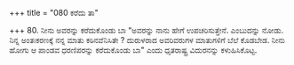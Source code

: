 +++
title = "080 ಕರೆದು ತಾ"

+++
80. ನೀನು ಅವರನ್ನು ಕರೆದುಕೊಂಡು ಬಾ “ಅವರನ್ನು ನಾನು ಹೇಗೆ ಉಪಚರಿಸುತ್ತೇನೆ. ಎಂಬುದನ್ನು ನೋಡು. ನಿನ್ನ ಅಂತಃಕರಣಕ್ಕೆ ನನ್ನ ಮಾತು ಕಠಿನವೆನಿಸಿತೇ ?  ದುರುಳರಾದ ಅವರಿವರುಗಳ ಮಾತುಗಳಿಗೆ ಬೆಲೆ ಕೊಡಬೇಡ.  ನೀನು ಹೋಗು ಆ ಪಾಂಡವ ಧರಣಿಪರನ್ನು ಕರೆದುಕೊಂಡು ಬಾ" ಎಂದು ಧೃತರಾಷ್ಟ್ರ ವಿದುರನನ್ನು ಕಳುಹಿಸಿಕೊಟ್ಟ.